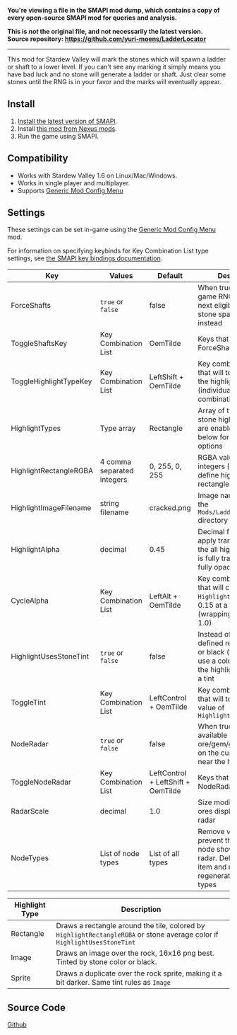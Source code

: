 **You're viewing a file in the SMAPI mod dump, which contains a copy of every open-source SMAPI mod
for queries and analysis.**

**This is _not_ the original file, and not necessarily the latest version.**  
**Source repository: https://github.com/yuri-moens/LadderLocator**

----

This mod for Stardew Valley will mark the stones which will spawn a ladder or shaft to a lower level. If you can't see any marking it simply means you have bad luck and no stone will generate a ladder or shaft. Just clear some stones until the RNG is in your favor and the marks will eventually appear.

## Install
1. [Install the latest version of SMAPI](https://smapi.io/).
2. Install [this mod from Nexus mods](https://www.nexusmods.com/stardewvalley/mods/3094).
3. Run the game using SMAPI.

## Compatibility
* Works with Stardew Valley 1.6 on Linux/Mac/Windows.
* Works in single player and multiplayer.
* Supports [Generic Mod Config Menu](https://www.nexusmods.com/stardewvalley/mods/5098)

## Settings

These settings can be set in-game using the [Generic Mod Config Menu](https://www.nexusmods.com/stardewvalley/mods/5098) mod.

For information on specifying keybinds for Key Combination List type settings, see [the SMAPI key bindings documentation](https://stardewcommunitywiki.com/Modding:Player_Guide/Key_Bindings#Multi-key_bindings).

| Key | Values | Default | Description |
| --- | --- | --- | --- |
| ForceShafts | `true` or `false` | false | When true, will modify game RNG to make the next eligible ladder stone spawn a shaft instead |
| ToggleShaftsKey | Key Combination List | OemTilde | Keys that will toggle ForceShafts |
| ToggleHighlightTypeKey | Key Combination List | LeftShift + OemTilde | Key combination list that will toggle between the highlight types (individually, combinations, or none) |
| HighlightTypes | Type array | Rectangle | Array of types of ladder stone highlighting that are enabled; See table below for details on the options |
| HighlightRectangleRGBA | 4 comma separated integers | 0, 255, 0, 255 | RGBA values in integers (0-255) to define highlight rectangle color |
| HighlightImageFilename | string filename | cracked.png | Image name relative to the `Mods/LadderLocator/` directory |
| HighlightAlpha | decimal | 0.45 | Decimal from 0 to 1 to apply transparency to the all highlight types, 0 is fully transparent, 1 is fully opaque |
| CycleAlpha | Key Combination List | LeftAlt + OemTilde | Key combination lsit that will cycle through `HighlightAlpha` values, 0.15 at a time (wrapping when over 1.0) |
| HighlightUsesStoneTint | `true` or `false` | false | Instead of using the defined rectangle color or black (for images), use a color similar to the highlighted stone as a tint |
| ToggleTint | Key Combination List | LeftControl + OemTilde | Key combination list that will toggle the value of `HighlightUSesStoneTint` |
| NodeRadar | `true` or `false` | false | When true, will show available ore/gem/geode nodes on the current level near the health bar |
| ToggleNodeRadar | Key Combination List | LeftControl + LeftShift + OemTilde | Keys that will toggle NodeRadar |
| RadarScale | decimal | 1.0 | Size modifier for the ores displayed for the radar |
| NodeTypes | List of node types | List of all types | Remove values to prevent that type of node showing on the radar. Delete the config item and restart to regenerate the list of all types |

| Highlight Type | Description |
| --- | --- |
| Rectangle | Draws a rectangle around the tile, colored by `HighlightRectangleRGBA` or stone average color if `HighlightUsesStoneTint` |
| Image | Draws an image over the rock, 16x16 png best. Tinted by stone color or black. |
| Sprite | Draws a duplicate over the rock sprite, making it a bit darker. Same tint rules as `Image` |

## Source Code
[Github](https://github.com/yuri-moens/LadderLocator)